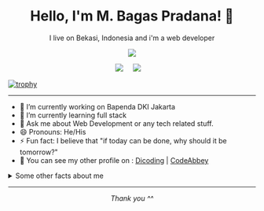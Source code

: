 <h1 align='center'> Hello, I'm M. Bagas Pradana! 👋 </h1>

<p align='center'>
  I live on Bekasi, Indonesia and i'm a web developer 
</p>

<p align='center'>
  <a href="#"><img src="https://visitor-badge.glitch.me/badge?page_id=bagas050201.bagas050201??style=for-the-badge&logo=appveyor"></a>
</p>


<p align='center'>
  <a href="https://www.linkedin.com/in/muhammad-bagas-pradana-a12a241a9"><img src="https://img.shields.io/badge/linkedin-%230077B5.svg?&style=for-the-badge&logo=linkedin&logoColor=white" /></a>&nbsp;&nbsp;&nbsp;&nbsp;
  <a href="mailto:bagaspradana0201@gmail.com?subject=hi Bagas&body= Good morning, Bagas. My name is .., pleasure to meet you ^^""><img src="https://img.shields.io/badge/gmail-%23D14836.svg?&style=for-the-badge&logo=gmail&logoColor=white" /></a>&nbsp;&nbsp;&nbsp;&nbsp;

</p>


[![trophy](https://github-profile-trophy.vercel.app/?username=bagas050201&rank=SECRET,S,AAA,AA,A&margin-w=10&margin-h=10&text=justify)](https://github.com/ryo-ma/github-profile-trophy)

---

- 🔭 I’m currently working on Bapenda DKI Jakarta
- 🌱 I’m currently learning full stack
- 💬 Ask me about Web Development or any tech related stuff.
- 😄 Pronouns: He/His
- ⚡ Fun fact: I believe that "if today can be done, why should it be tomorrow?"
- :mag_right: You can see my other profile on : [Dicoding](https://www.dicoding.com/users/muhammadbagaspradana) | [CodeAbbey](https://www.codeabbey.com/index/user_profile/bagaspradana1011)

<details>
  <summary>Some other facts about me</summary>
  <br>
                                                                        
  <a href="https://github.com/bagas050201">
    <img align="left" src="https://github-readme-stats.vercel.app/api?username=bagas050201&count_private=true&show_icons=true" />
  </a>

  <a href="https://github.com/bagas050201">
    <img align="left" src="https://github-readme-stats.vercel.app/api/top-langs/?username=bagas050201" />
  </a>
<br><br><br><br><br><br><br><br><br><br><br><br>
</details>

<hr>
<p align="center">
  <i>Thank you ^^</i>
</p>
